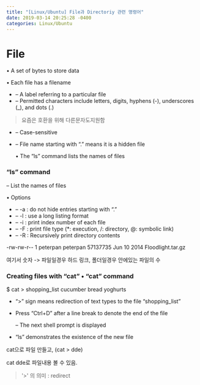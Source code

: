 ```yaml
---
title: "[Linux/Ubuntu] File과 Directoriy 관련 명령어"
date: 2019-03-14 20:25:28 -0400
categories: Linux/Ubuntu
---
```


# File 

• A set of bytes to store data 

• Each file has a filename 

- –  A label referring to a particular file 
- –  Permitted characters include letters, digits, hyphens (-), underscores (_), and dots (.) 

> 요즘은 호환을 위해 다른문자도지원함

- –  Case-sensitive 

- –  File name starting with “.” means it is a hidden file 

  • The “ls” command lists the names of files 

### “ls” command

 – List the names of files 

• Options 

- –  -a : do not hide entries starting with “.” 
- –  -l : use a long listing format 
- –  -i : print index number of each file 
- –  -F : print file type (*: execution, /: directory, @: symbolic link) 
- –  -R : Recursively print directory contents 

-rw-rw-r-- 1 peterpan peterpan 57137735 Jun 10 2014 Floodlight.tar.gz

여기서 숫자 -> 파일일경우 하드 링크, 폴더일경우 안에있는 파일의 수





### Creating files with “cat” • “cat” command 

$ cat > shopping_list cucumber
 bread
 yoghurts 

- “>” sign means redirection of text types to the file “shopping_list” 

- Press “Ctrl+D” after a line break to denote the end of the file 

  – The next shell prompt is displayed 

- “ls” demonstrates the existence of the new file 

cat으로 파일 만들고, (cat > dde)

cat dde로 파일내용 볼 수 있음.

> '>' 의 의미 : redirect





